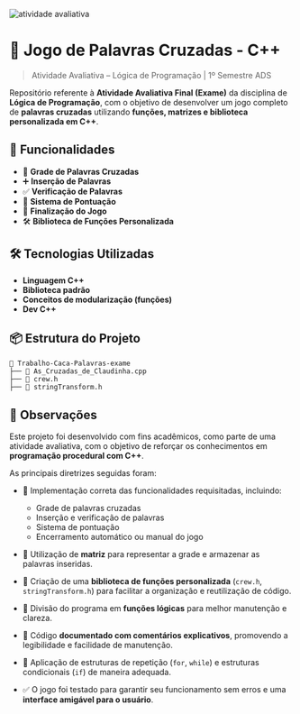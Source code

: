 ![atividade avaliativa](https://img.shields.io/badge/atividade%20avaliativa-C++-brightgreen)

# 🧠 Jogo de Palavras Cruzadas - C++
> Atividade Avaliativa – Lógica de Programação | 1º Semestre ADS

Repositório referente à **Atividade Avaliativa Final (Exame)** da disciplina de **Lógica de Programação**, com o objetivo de desenvolver um jogo completo de **palavras cruzadas** utilizando **funções, matrizes e biblioteca personalizada em C++**.

## 📌 Funcionalidades

- 🧩 **Grade de Palavras Cruzadas**
- ➕ **Inserção de Palavras**
- ✅ **Verificação de Palavras**
- 🧮 **Sistema de Pontuação**
- 🛑 **Finalização do Jogo**
- 🛠️ **Biblioteca de Funções Personalizada**

## 🛠️ Tecnologias Utilizadas

- **Linguagem C++**
- **Biblioteca padrão**
- **Conceitos de modularização (funções)**
- **Dev C++**

## 📦 Estrutura do Projeto

```text
📁 Trabalho-Caca-Palavras-exame
├── 📄 As_Cruzadas_de_Claudinha.cpp
├── 📄 crew.h
├── 📄 stringTransform.h
```

## 📝 Observações

Este projeto foi desenvolvido com fins acadêmicos, como parte de uma atividade avaliativa, com o objetivo de reforçar os conhecimentos em **programação procedural com C++**.

As principais diretrizes seguidas foram:

- 📌 Implementação correta das funcionalidades requisitadas, incluindo:
  - Grade de palavras cruzadas
  - Inserção e verificação de palavras
  - Sistema de pontuação
  - Encerramento automático ou manual do jogo

- 🧩 Utilização de **matriz** para representar a grade e armazenar as palavras inseridas.

- 🧰 Criação de uma **biblioteca de funções personalizada** (`crew.h`, `stringTransform.h`) para facilitar a organização e reutilização de código.

- 🧠 Divisão do programa em **funções lógicas** para melhor manutenção e clareza.

- 💬 Código **documentado com comentários explicativos**, promovendo a legibilidade e facilidade de manutenção.

- 🔁 Aplicação de estruturas de repetição (`for`, `while`) e estruturas condicionais (`if`) de maneira adequada.

- ✅ O jogo foi testado para garantir seu funcionamento sem erros e uma **interface amigável para o usuário**.
